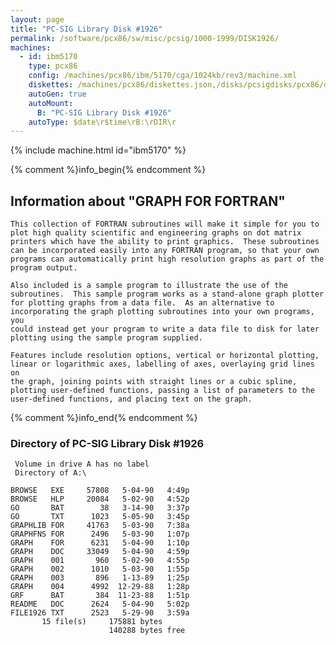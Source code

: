 ```yaml
---
layout: page
title: "PC-SIG Library Disk #1926"
permalink: /software/pcx86/sw/misc/pcsig/1000-1999/DISK1926/
machines:
  - id: ibm5170
    type: pcx86
    config: /machines/pcx86/ibm/5170/cga/1024kb/rev3/machine.xml
    diskettes: /machines/pcx86/diskettes.json,/disks/pcsigdisks/pcx86/diskettes.json
    autoGen: true
    autoMount:
      B: "PC-SIG Library Disk #1926"
    autoType: $date\r$time\rB:\rDIR\r
---
```


{% include machine.html id="ibm5170" %}

{% comment %}info_begin{% endcomment %}

## Information about "GRAPH FOR FORTRAN"

    This collection of FORTRAN subroutines will make it simple for you to
    plot high quality scientific and engineering graphs on dot matrix
    printers which have the ability to print graphics.  These subroutines
    can be incorporated easily into any FORTRAN program, so that your own
    programs can automatically print high resolution graphs as part of the
    program output.
    
    Also included is a sample program to illustrate the use of the
    subroutines.  This sample program works as a stand-alone graph plotter
    for plotting graphs from a data file.  As an alternative to
    incorporating the graph plotting subroutines into your own programs, you
    could instead get your program to write a data file to disk for later
    plotting using the sample program supplied.
    
    Features include resolution options, vertical or horizontal plotting,
    linear or logarithmic axes, labelling of axes, overlaying grid lines on
    the graph, joining points with straight lines or a cubic spline,
    plotting user-defined functions, passing a list of parameters to the
    user-defined functions, and placing text on the graph.
{% comment %}info_end{% endcomment %}


### Directory of PC-SIG Library Disk #1926

     Volume in drive A has no label
     Directory of A:\

    BROWSE   EXE     57808   5-04-90   4:49p
    BROWSE   HLP     20084   5-02-90   4:52p
    GO       BAT        38   3-14-90   3:37p
    GO       TXT      1023   5-05-90   3:45p
    GRAPHLIB FOR     41763   5-03-90   7:38a
    GRAPHFNS FOR      2496   5-03-90   1:07p
    GRAPH    FOR      6231   5-04-90   1:10p
    GRAPH    DOC     33049   5-04-90   4:59p
    GRAPH    001       960   5-02-90   4:55p
    GRAPH    002      1010   5-03-90   1:55p
    GRAPH    003       896   1-13-89   1:25p
    GRAPH    004      4992  12-29-88   1:28p
    GRF      BAT       384  11-23-88   1:51p
    README   DOC      2624   5-04-90   5:02p
    FILE1926 TXT      2523   5-29-90   3:59a
           15 file(s)     175881 bytes
                          140288 bytes free
